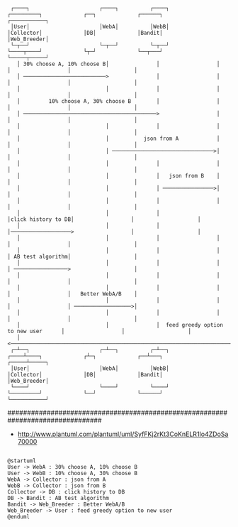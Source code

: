      ┌────┐                      ┌────┐          ┌────┐          ┌─────────┐             ┌──┐             ┌──────┐          ┌───────────┐
     │User│                      │WebA│          │WebB│          │Collector│             │DB│             │Bandit│          │Web_Breeder│
     └─┬──┘                      └─┬──┘          └─┬──┘          └────┬────┘             └┬─┘             └──┬───┘          └─────┬─────┘
       │ 30% choose A, 10% choose B│               │                  │                   │                  │                    │      
       │ ──────────────────────────>               │                  │                   │                  │                    │      
       │                           │               │                  │                   │                  │                    │      
       │         10% choose A, 30% choose B        │                  │                   │                  │                    │      
       │ ──────────────────────────────────────────>                  │                   │                  │                    │      
       │                           │               │                  │                   │                  │                    │      
       │                           │           json from A            │                   │                  │                    │      
       │                           │ ────────────────────────────────>│                   │                  │                    │      
       │                           │               │                  │                   │                  │                    │      
       │                           │               │   json from B    │                   │                  │                    │      
       │                           │               │ ────────────────>│                   │                  │                    │      
       │                           │               │                  │                   │                  │                    │      
       │                           │               │                  │click history to DB│                  │                    │      
       │                           │               │                  │───────────────────>                  │                    │      
       │                           │               │                  │                   │                  │                    │      
       │                           │               │                  │                   │ AB test algorithm│                    │      
       │                           │               │                  │                   │ ─────────────────>                    │      
       │                           │               │                  │                   │                  │                    │      
       │                           │               │                  │                   │                  │   Better WebA/B    │      
       │                           │               │                  │                   │                  │ ──────────────────>│      
       │                           │               │                  │                   │                  │                    │      
       │                           │               │  feed greedy option to new user      │                  │                    │      
       │ <─────────────────────────────────────────────────────────────────────────────────────────────────────────────────────────      
     ┌─┴──┐                      ┌─┴──┐          ┌─┴──┐          ┌────┴────┐             ┌┴─┐             ┌──┴───┐          ┌─────┴─────┐
     │User│                      │WebA│          │WebB│          │Collector│             │DB│             │Bandit│          │Web_Breeder│
     └────┘                      └────┘          └────┘          └─────────┘             └──┘             └──────┘          └───────────┘
################################################################################
- http://www.plantuml.com/plantuml/uml/SyfFKj2rKt3CoKnELR1Io4ZDoSa70000

<p><code>
@startuml
User -> WebA : 30% choose A, 10% choose B
User -> WebB : 10% choose A, 30% choose B
WebA -> Collector : json from A
WebB -> Collector : json from B
Collector -> DB : click history to DB
DB -> Bandit : AB test algorithm
Bandit -> Web_Breeder : Better WebA/B
Web_Breeder -> User : feed greedy option to new user
@enduml
</code></p>
